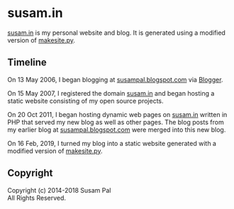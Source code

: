 susam.in
========

[susam.in][WEBSITE] is my personal website and blog. It is generated
using a modified version of [makesite.py][MAKESITE].

[WEBSITE]: https://susam.in/
[MAKESITE]: https://github.com/sunainapai/makesite


Timeline
--------

On 13 May 2006, I began blogging at [susampal.blogspot.com][BP] via
[Blogger][BL].

On 15 May 2007, I registered the domain [susam.in][WEBSITE] and began
hosting a static website consisting of my open source projects.

On 20 Oct 2011, I began hosting dynamic web pages on [susam.in][WEBSITE]
written in PHP that served my new blog as well as other pages. The blog
posts from my earlier blog at [susampal.blogspot.com][BP] were merged
into this new blog.

On 16 Feb, 2019, I turned my blog into a static website generated with a
modified version of [makesite.py][MAKESITE].

[BP]: https://susampal.blogspot.com/
[BL]: https://www.blogger.com/


Copyright
---------

Copyright (c) 2014-2018 Susam Pal  
All Rights Reserved.
